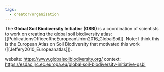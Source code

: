 ```yaml
---
tags:
  - creator/organisation
---
```

The **Global Soil Biodiversity Initiative (GSBI)** is a coordination of scientists to work on creating the global soil biodiversity atlas: [[PublicationsOfficeoftheEuropeanUnion2016_GlobalSoil]].
Note: I think this is the European Atlas on Soil Biodiversity that motivated this work ([[Jeffery2010_Europeanatlas]]).

website: https://www.globalsoilbiodiversity.org/
context: https://esdac.jrc.ec.europa.eu/global-soil-biodiversity-initiative-gsbi